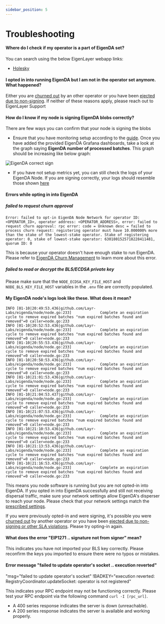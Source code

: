 ```yaml
---
sidebar_position: 5
---
```


# Troubleshooting


#### Where do I check if my operator is a part of EigenDA set?

You can search using the below EigenLayer webapp links:

* [Holesky](https://holesky.eigenlayer.xyz/avs/eigenda)

#### I opted in into running EigenDA but I am not in the operator set anymore. What happened?

Either you are [churned out](./requirements/delegation-requirements/#churn-approver) by an other
operator or you have been [ejected due to non-signing](./requirements/protocol-SLA/).
If neither of these reasons apply, please reach out to EigenLayer Support

#### How do I know if my node is signing EigenDA blobs correctly?

There are few ways you can confirm that your node is signing the blobs

* Ensure that you have monitoring setup according to the
 [guide](./metrics-and-monitoring/). Once you have added the provided
 EigenDA Grafana dashboards, take a look at the graph saying **EigenDA number
 of processed batches**. This graph should be increasing like below graph:

 ![EigenDA correct sign](/img/operator-guides/avs-installation-and-registration/eigenda-operator-guide/eigenda-correct-sign.png)

* If you have not setup metrics yet, you can still check the logs of your
  EigenDA Node. If you are signing correctly, your logs should resemble those shown [here](./run-a-node/registration/#check-for-network-traffic)


#### Errors while opting in into EigenDA

##### failed to request churn approval

```
Error: failed to opt-in EigenDA Node Network for operator ID: <OPERATOR_ID>, operator address: <OPERATOR_ADDRESS>, error: failed to request churn approval: rpc error: code = Unknown desc = failed to process churn request: registering operator must have 10.000000% more than the stake of the lowest-stake operator. Stake of registering operator: 0, stake of lowest-stake operator: 6301801525718228411481, quorum ID: 0
```

This is because your operator doesn't have enough stake to run EigenDA. Please
refer to [EigenDA Churn Management](./requirements/delegation-requirements/#churn-approver) to learn more about this error.

##### failed to read or decrypt the BLS/ECDSA private key

Please make sure that the `NODE_ECDSA_KEY_FILE_HOST` and `NODE_BLS_KEY_FILE_HOST` variables in the `.env`
file are correctly populated.

#### My EigenDA node's logs look like these. What does it mean?

```
INFO [01-10|20:49:53.436|github.com/Layr-Labs/eigenda/node/node.go:233]             Complete an expiration cycle to remove expired batches "num expired batches found and removed"=0 caller=node.go:233
INFO [01-10|20:52:53.436|github.com/Layr-Labs/eigenda/node/node.go:233]             Complete an expiration cycle to remove expired batches "num expired batches found and removed"=0 caller=node.go:233
INFO [01-10|20:55:53.436|github.com/Layr-Labs/eigenda/node/node.go:233]             Complete an expiration cycle to remove expired batches "num expired batches found and removed"=0 caller=node.go:233
INFO [01-10|20:58:53.436|github.com/Layr-Labs/eigenda/node/node.go:233]             Complete an expiration cycle to remove expired batches "num expired batches found and removed"=0 caller=node.go:233
INFO [01-10|21:01:53.436|github.com/Layr-Labs/eigenda/node/node.go:233]             Complete an expiration cycle to remove expired batches "num expired batches found and removed"=0 caller=node.go:233
INFO [01-10|21:04:53.437|github.com/Layr-Labs/eigenda/node/node.go:233]             Complete an expiration cycle to remove expired batches "num expired batches found and removed"=0 caller=node.go:233
INFO [01-10|21:07:53.436|github.com/Layr-Labs/eigenda/node/node.go:233]             Complete an expiration cycle to remove expired batches "num expired batches found and removed"=0 caller=node.go:233
INFO [01-10|21:10:53.436|github.com/Layr-Labs/eigenda/node/node.go:233]             Complete an expiration cycle to remove expired batches "num expired batches found and removed"=0 caller=node.go:233
INFO [01-10|21:13:53.436|github.com/Layr-Labs/eigenda/node/node.go:233]             Complete an expiration cycle to remove expired batches "num expired batches found and removed"=0 caller=node.go:233
INFO [01-10|21:16:53.436|github.com/Layr-Labs/eigenda/node/node.go:233]             Complete an expiration cycle to remove expired batches "num expired batches found and removed"=0 caller=node.go:233
```

This means you node software is running but you are not opted-in into EigenDA.
If you opted in into EigenDA successfully and still not receiving dispersal
traffic, make sure your network settings allow EigenDA's disperser to reach your
node. Please check that your network settings match the [prescribed settings](./run-a-node/run-with-docker/#network-configuration).

If you were previously opted-in and were signing, it's possible you were [churned
out](./requirements/delegation-requirements/#churn-approver) by another operator or you have been
[ejected due to non-signing or other SLA violations](./requirements/protocol-SLA/). Please try opting-in
again.


#### What does the error "EIP1271 .. signature not from signer" mean?

This indicates you have not imported your BLS key correctly. Please reconfirm the keys you imported to ensure there were no typos or mistakes.

#### Error message "failed to update operator's socket .. execution reverted"

"msg="failed to update operator's socket" !BADKEY="execution reverted: RegistryCoordinator.updateSocket: operator is not registered"

This indicates your RPC endpoint may not be functioning correctly. Please test your RPC endpoint via the following command `curl -I [rpc_url]`. 
- A 400 series response indicates the server is down (unreachable).
- A 200 series response indicates the server is available and working properly.
